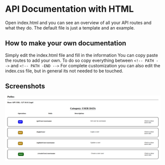 # API Documentation with HTML

Open index.html and you can see an overview of all your API routes and what they do.
The default file is just a template and an example.

## How to make your own documentation

Simply edit the index.html file and fill in the information 
 You can copy paste the routes to add your own. To do so copy everything between `<!-- PATH -->` and `<!-- PATH -END -->`
For complete customization you can also edit the index.css file, but in general its not needed to be touched.

## Screenshots

![api documentation screenshot](/screenshot.png?raw=true)

